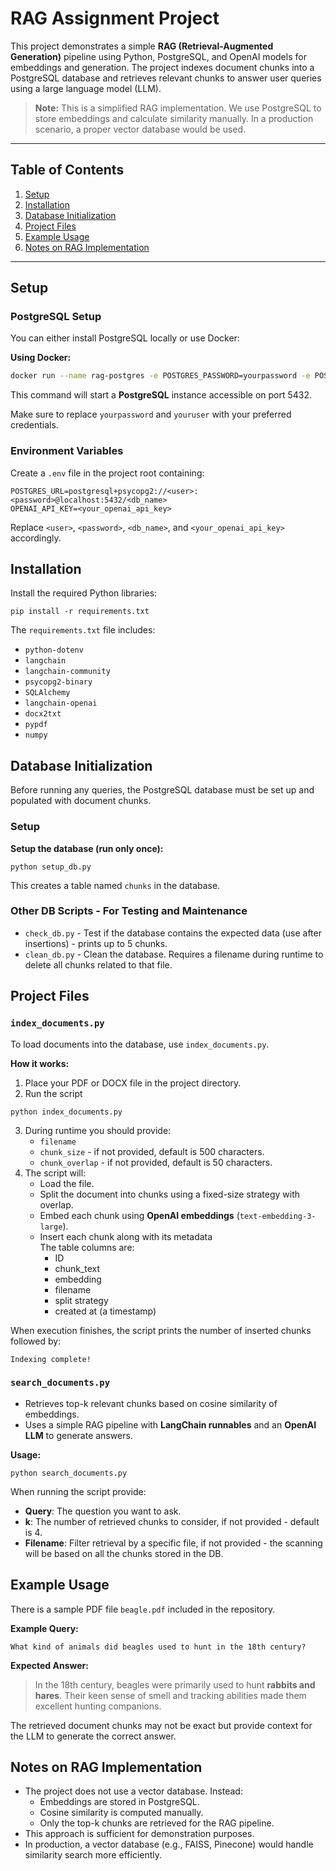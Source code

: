 # RAG Assignment Project

This project demonstrates a simple **RAG (Retrieval-Augmented Generation)** pipeline using Python, PostgreSQL, and OpenAI models for embeddings and generation. The project indexes document chunks into a PostgreSQL database and retrieves relevant chunks to answer user queries using a large language model (LLM).

> **Note:** This is a simplified RAG implementation. We use PostgreSQL to store embeddings and calculate similarity manually. In a production scenario, a proper vector database would be used.

---

## Table of Contents

1. [Setup](#setup)  
2. [Installation](#installation)  
3. [Database Initialization](#database-initialization)  
4. [Project Files](#project-files)  
5. [Example Usage](#example-usage)  
6. [Notes on RAG Implementation](#notes-on-rag-implementation)

---

## Setup

### PostgreSQL Setup

You can either install PostgreSQL locally or use Docker:

**Using Docker:**

```bash
docker run --name rag-postgres -e POSTGRES_PASSWORD=yourpassword -e POSTGRES_USER=youruser -e POSTGRES_DB=rag_db -p 5432:5432 -d postgres
```

This command will start a **PostgreSQL** instance accessible on port 5432.

Make sure to replace `yourpassword` and `youruser` with your preferred credentials.

### Environment Variables

Create a `.env` file in the project root containing:

```
POSTGRES_URL=postgresql+psycopg2://<user>:<password>@localhost:5432/<db_name>
OPENAI_API_KEY=<your_openai_api_key>
```

Replace `<user>`, `<password>`, `<db_name>`, and `<your_openai_api_key>` accordingly.

## Installation

Install the required Python libraries:

```
pip install -r requirements.txt
```

The `requirements.txt` file includes:

* `python-dotenv`
* `langchain`
* `langchain-community`
* `psycopg2-binary`
* `SQLAlchemy`
* `langchain-openai`
* `docx2txt`
* `pypdf`
* `numpy`

## Database Initialization

Before running any queries, the PostgreSQL database must be set up and populated with document chunks.

### Setup

**Setup the database (run only once):**
```
python setup_db.py
```
This creates a table named `chunks` in the database.

### Other DB Scripts - For Testing and Maintenance

* `check_db.py` - Test if the database contains the expected data (use after insertions) - prints up to 5 chunks.
* `clean_db.py` - Clean the database. Requires a filename during runtime to delete all chunks related to that file.

## Project Files

### `index_documents.py`

To load documents into the database, use `index_documents.py`.

**How it works:**

1.  Place your PDF or DOCX file in the project directory.
2.  Run the script
```
python index_documents.py
```
3. During runtime you should provide:
   - `filename` 
   - `chunk_size` - if not provided, default is 500 characters.
   - `chunk_overlap` - if not provided, default is 50 characters.
4. The script will:
    - Load the file.
    - Split the document into chunks using a fixed-size strategy with overlap.
    - Embed each chunk using **OpenAI embeddings** (`text-embedding-3-large`).
    - Insert each chunk along with its metadata <br>
      The table columns are:
      - ID
      - chunk_text
      - embedding
      - filename
      - split strategy
      - created at (a timestamp)

When execution finishes, the script prints the number of inserted chunks followed by:
```
Indexing complete!
```

### `search_documents.py`

* Retrieves top-k relevant chunks based on cosine similarity of embeddings.
* Uses a simple RAG pipeline with **LangChain runnables** and an **OpenAI LLM** to generate answers.

**Usage:**
```
python search_documents.py
```

When running the script provide:

* **Query**: The question you want to ask.
* **k**: The number of retrieved chunks to consider, if not provided - default is 4.
* **Filename**: Filter retrieval by a specific file, if not provided - the scanning will be based on all the chunks stored in the DB.

## Example Usage

There is a sample PDF file `beagle.pdf` included in the repository.

**Example Query:** 

```
What kind of animals did beagles used to hunt in the 18th century?
```

**Expected Answer:**

> In the 18th century, beagles were primarily used to hunt **rabbits and hares**. Their keen sense of smell and tracking abilities made them excellent hunting companions.

The retrieved document chunks may not be exact but provide context for the LLM to generate the correct answer.

## Notes on RAG Implementation

- The project does not use a vector database. Instead:
  - Embeddings are stored in PostgreSQL.
  - Cosine similarity is computed manually.
  - Only the top-k chunks are retrieved for the RAG pipeline.
- This approach is sufficient for demonstration purposes.
- In production, a vector database (e.g., FAISS, Pinecone) would handle similarity search more efficiently.
